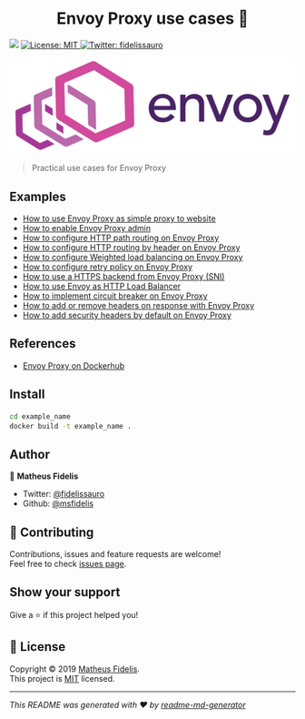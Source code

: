<h1 align="center">Envoy Proxy use cases  👋</h1>
<p>
  <img src="https://img.shields.io/badge/version-1.0.0-blue.svg?cacheSeconds=2592000" />
  <a href="LICENSE">
    <img alt="License: MIT" src="https://img.shields.io/badge/License-MIT-yellow.svg" target="_blank" />
  </a>
  <a href="https://twitter.com/fidelissauro">
    <img alt="Twitter: fidelissauro" src="https://img.shields.io/twitter/follow/fidelissauro.svg?style=social" target="_blank" />
  </a>
</p>

![envoy](.github/envoy-proxy-logo.png)

> Practical use cases for Envoy Proxy

## Examples

* [How to use Envoy Proxy as simple proxy to website](./vanilla_simple_router)
* [How to enable Envoy Proxy admin](./vanilla_envoy_admin)
* [How to configure HTTP path routing on Envoy Proxy](./vanilla_path_router)
* [How to configure HTTP routing by header on Envoy Proxy](./vanilla_header_router)
* [How to configure Weighted load balancing on Envoy Proxy](./vanilla_weighted_load_balancer)
* [How to configure retry policy on Envoy Proxy](./vanilla_proxy_retry)
* [How to use a HTTPS backend from Envoy Proxy (SNI)](./vanilla_proxy_to_https)
* [How to use Envoy as HTTP Load Balancer](./vanilla_load_balancer)
* [How to implement circuit breaker on Envoy Proxy](./vanilla_circuit_breaker)
* [How to add or remove headers on response with Envoy Proxy](./vanilla_add_response_headers)
* [How to add security headers by default on Envoy Proxy](./vanilla_security_headers)

## References

* [Envoy Proxy on Dockerhub](https://hub.docker.com/u/envoyproxy/)

## Install

```sh
cd example_name
docker build -t example_name .
```

## Author

👤 **Matheus Fidelis**

* Twitter: [@fidelissauro](https://twitter.com/fidelissauro)
* Github: [@msfidelis](https://github.com/msfidelis)

## 🤝 Contributing

Contributions, issues and feature requests are welcome!<br />Feel free to check [issues page](/issues).

## Show your support

Give a ⭐️ if this project helped you!

## 📝 License

Copyright © 2019 [Matheus Fidelis](https://github.com/msfidelis).<br />
This project is [MIT](LICENSE) licensed.

***
_This README was generated with ❤️ by [readme-md-generator](https://github.com/kefranabg/readme-md-generator)_